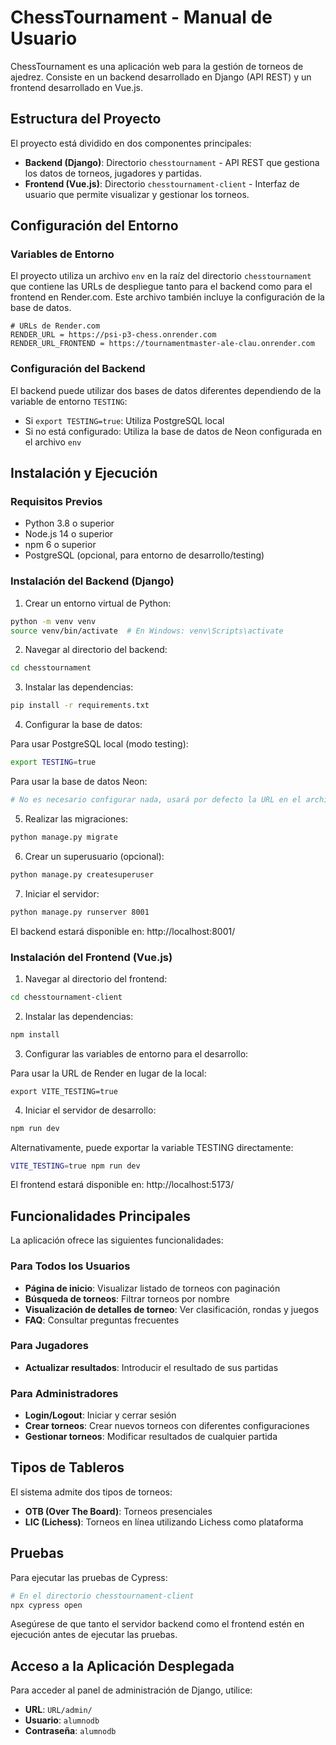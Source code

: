 # ChessTournament - Manual de Usuario

ChessTournament es una aplicación web para la gestión de torneos de ajedrez. Consiste en un backend desarrollado en Django (API REST) y un frontend desarrollado en Vue.js.

## Estructura del Proyecto

El proyecto está dividido en dos componentes principales:

- **Backend (Django)**: Directorio `chesstournament` - API REST que gestiona los datos de torneos, jugadores y partidas.
- **Frontend (Vue.js)**: Directorio `chesstournament-client` - Interfaz de usuario que permite visualizar y gestionar los torneos.

## Configuración del Entorno

### Variables de Entorno

El proyecto utiliza un archivo `env` en la raíz del directorio `chesstournament` que contiene las URLs de despliegue tanto para el backend como para el frontend en Render.com. Este archivo también incluye la configuración de la base de datos.

```
# URLs de Render.com
RENDER_URL = https://psi-p3-chess.onrender.com
RENDER_URL_FRONTEND = https://tournamentmaster-ale-clau.onrender.com
```

### Configuración del Backend

El backend puede utilizar dos bases de datos diferentes dependiendo de la variable de entorno `TESTING`:

- Si `export TESTING=true`: Utiliza PostgreSQL local
- Si no está configurado: Utiliza la base de datos de Neon configurada en el archivo `env`

## Instalación y Ejecución

### Requisitos Previos

- Python 3.8 o superior
- Node.js 14 o superior
- npm 6 o superior
- PostgreSQL (opcional, para entorno de desarrollo/testing)

### Instalación del Backend (Django)

1. Crear un entorno virtual de Python:

```bash
python -m venv venv
source venv/bin/activate  # En Windows: venv\Scripts\activate
```

2. Navegar al directorio del backend:

```bash
cd chesstournament
```

3. Instalar las dependencias:

```bash
pip install -r requirements.txt
```

4. Configurar la base de datos:

Para usar PostgreSQL local (modo testing):
```bash
export TESTING=true
```

Para usar la base de datos Neon:
```bash
# No es necesario configurar nada, usará por defecto la URL en el archivo env
```

5. Realizar las migraciones:

```bash
python manage.py migrate
```

6. Crear un superusuario (opcional):

```bash
python manage.py createsuperuser
```

7. Iniciar el servidor:

```bash
python manage.py runserver 8001
```

El backend estará disponible en: http://localhost:8001/

### Instalación del Frontend (Vue.js)

1. Navegar al directorio del frontend:

```bash
cd chesstournament-client
```

2. Instalar las dependencias:

```bash
npm install
```

3. Configurar las variables de entorno para el desarrollo:


Para usar la URL de Render en lugar de la local:
```
export VITE_TESTING=true
```

4. Iniciar el servidor de desarrollo:

```bash
npm run dev
```

Alternativamente, puede exportar la variable TESTING directamente:
```bash
VITE_TESTING=true npm run dev
```

El frontend estará disponible en: http://localhost:5173/

## Funcionalidades Principales

La aplicación ofrece las siguientes funcionalidades:

### Para Todos los Usuarios

- **Página de inicio**: Visualizar listado de torneos con paginación
- **Búsqueda de torneos**: Filtrar torneos por nombre
- **Visualización de detalles de torneo**: Ver clasificación, rondas y juegos
- **FAQ**: Consultar preguntas frecuentes

### Para Jugadores

- **Actualizar resultados**: Introducir el resultado de sus partidas

### Para Administradores

- **Login/Logout**: Iniciar y cerrar sesión
- **Crear torneos**: Crear nuevos torneos con diferentes configuraciones
- **Gestionar torneos**: Modificar resultados de cualquier partida

## Tipos de Tableros

El sistema admite dos tipos de torneos:

- **OTB (Over The Board)**: Torneos presenciales
- **LIC (Lichess)**: Torneos en línea utilizando Lichess como plataforma

## Pruebas

Para ejecutar las pruebas de Cypress:

```bash
# En el directorio chesstournament-client
npx cypress open
```

Asegúrese de que tanto el servidor backend como el frontend estén en ejecución antes de ejecutar las pruebas.

## Acceso a la Aplicación Desplegada

Para acceder al panel de administración de Django, utilice:
- **URL**: `URL/admin/`
- **Usuario**: `alumnodb`
- **Contraseña**: `alumnodb`